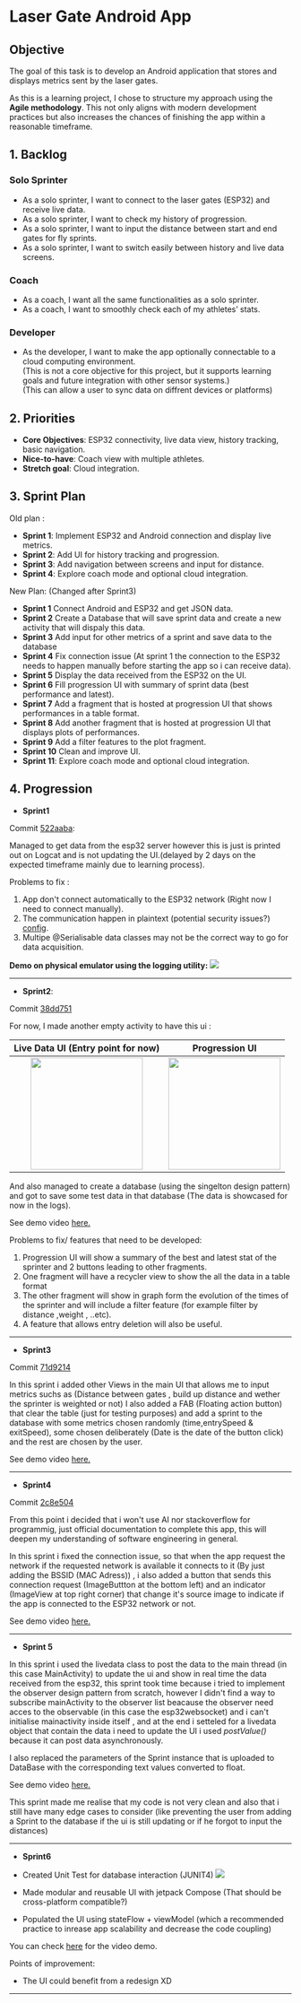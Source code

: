 # Laser Gate Android App

## Objective
The goal of this task is to develop an Android application that stores and displays metrics sent by the laser gates.

As this is a learning project, I chose to structure my approach using the **Agile methodology**. This not only aligns with modern development practices but also increases the chances of finishing the app within a reasonable timeframe.

## 1. Backlog

### Solo Sprinter
- As a solo sprinter, I want to connect to the laser gates (ESP32) and receive live data.  
- As a solo sprinter, I want to check my history of progression.  
- As a solo sprinter, I want to input the distance between start and end gates for fly sprints.  
- As a solo sprinter, I want to switch easily between history and live data screens.  

### Coach
- As a coach, I want all the same functionalities as a solo sprinter.  
- As a coach, I want to smoothly check each of my athletes’ stats.  

### Developer
- As the developer, I want to make the app optionally connectable to a cloud computing environment.  
  (This is not a core objective for this project, but it supports learning goals and future integration with other sensor systems.)  
  (This can allow a user to sync data on diffrent devices or platforms)


## 2. Priorities
- **Core Objectives**: ESP32 connectivity, live data view, history tracking, basic navigation.  
- **Nice-to-have**: Coach view with multiple athletes.  
- **Stretch goal**: Cloud integration.  


## 3. Sprint Plan

Old plan : 
- **Sprint 1**: Implement ESP32 and Android connection and display live metrics.  
- **Sprint 2**: Add UI for history tracking and progression.  
- **Sprint 3**: Add navigation between screens and input for distance.  
- **Sprint 4**: Explore coach mode and optional cloud integration.

New Plan: (Changed after Sprint3)

- **Sprint 1** Connect Android and ESP32 and get JSON data.
- **Sprint 2** Create a Database that will save sprint data and create a new activity that will dispaly this data.
- **Sprint 3** Add input for other metrics of a sprint and save data to the database
- **Sprint 4** Fix connection issue (At sprint 1 the connection to the ESP32 needs to happen manually before starting the app so i can receive data).
- **Sprint 5** Display the data received from the ESP32 on the UI.
- **Sprint 6** Fill progression UI with summary of sprint data (best performance and latest).
- **Sprint 7** Add a fragment that is hosted at progression UI that shows performances in a table format.
- **Sprint 8** Add another fragment that is hosted at progression UI that displays plots of performances.
- **Sprint 9** Add a filter features to the plot fragment.
- **Sprint 10** Clean and improve UI.
- **Sprint 11**: Explore coach mode and optional cloud integration.


## 4. Progression

- **Sprint1** 

Commit [522aaba](https://github.com/FIRMach16/Laser-Gates-project/commit/522aabaf8479d2bff61edae24ca2eef53074db42):

Managed to get data from the esp32 server however this is just is printed out on Logcat and is not updating the UI.(delayed by 2 days on the expected timeframe mainly due to learning process).

Problems to fix : 
1. App don't connect automatically to the ESP32 network (Right now I need to connect manually).
2. The communication happen in plaintext (potential security issues?) [config](./AndroidApp/app/src/main/res/xml/network_security_config.xml).
3. Multipe @Serialisable data classes may not be the correct way to go for data acquisition.

**Demo on physical emulator using the logging utility:**
![](docs/ConnectionWorking.png)

---

- **Sprint2**:

Commit [38dd751](https://github.com/FIRMach16/Laser-Gates-project/commit/38dd751fd0f1cd3e7ac738c5234af2f2d578eb54)

For now, I made another empty activity to have this ui :

Live Data UI (Entry point for now) | Progression UI
:---------------------------------:|:----------------------:
<img src="docs/liveDataUI.jpg" width="200"/> |   <img src="docs/progressionUI.jpg" width="200"/>

 And also managed to create a database (using the singelton design pattern) and got to save some test data in that database (The data is showcased for now in the logs).

See demo video [here.](https://github.com/FIRMach16/Laser-Gates-project/issues/1)

Problems to fix/ features that need to be developed:
1. Progression UI will show a summary of the best and latest stat of the sprinter and 2 buttons leading to other fragments.
2. One fragment will have a recycler view to show the all the data in a table format 
3. The other fragment will show in graph form the evolution of the times of the sprinter and will include a filter feature (for example filter by distance ,weight , ..etc).
4. A feature that allows entry deletion will also be useful.

---

- **Sprint3**

Commit [71d9214](https://github.com/FIRMach16/Laser-Gates-project/commit/71d921470f3a0635c264b6bf903742cba5b3f27f)

In this sprint i added other Views in the main UI that allows me to input metrics suchs as (Distance between gates , build up distance and wether the sprinter is weighted or not) I also added a FAB (Floating action button) that clear the table (just for testing purposes) and add a sprint to the database with some metrics chosen randomly (time,entrySpeed & exitSpeed), some chosen deliberately (Date is the date of the button click) and the rest are chosen by the user. 

See demo video [here.](https://github.com/FIRMach16/Laser-Gates-project/issues/2)

---
 
- **Sprint4**

Commit [2c8e504](https://github.com/FIRMach16/Laser-Gates-project/commit/2c8e50424f5622893f051a0fb58c7ef2f205b3d3)

From this point i decided that i won't use AI nor stackoverflow for programmig, just official documentation to complete this app, this will deepen my understanding of software engineering in general.

In this sprint i fixed the connection issue, so that when the app request the network if the requested network is available it connects to it (By just adding the BSSID (MAC Adress)) , i also added a button that sends this connection request (ImageButtton at the bottom left) and an indicator (ImageView at top right corner) that change it's source image to indicate if the app is connected to the ESP32 network or not.

See demo video [here.](https://github.com/FIRMach16/Laser-Gates-project/issues/3)

---

- **Sprint 5**

In this sprint i used the livedata class to post the data to the main thread (in this case MainActivity) to update the ui and show in real time the data received from the esp32, this sprint took time because i  tried to implement the observer design pattern from scratch, however  I didn't find a way to subscribe mainActivity to the observer list beacause the observer need acces to the observable (in this case the esp32websocket) and i can't initialise mainactivity inside itself , and at the end i setteled for a livedata object that contain the data i need to update the UI i used *postValue()* because it can post data asynchronously.

I also replaced the parameters of the Sprint instance that is uploaded to DataBase with the corresponding text values converted to float.

See demo video [here.](https://github.com/FIRMach16/Laser-Gates-project/issues/4)

This sprint made me realise that my code is not very clean and also that i still have many edge cases to consider (like preventing the user from adding a Sprint to the database if the ui is still updating or if he forgot to input the distances)

---

- **Sprint6** 

- Created Unit Test for database interaction (JUNIT4)
![](docs/SprintsDBTests.png)
- Made modular and reusable UI with jetpack Compose (That should be cross-platform compatible?)
- Populated the UI using stateFlow + viewModel (which a recommended practice to inrease app scalability and decrease the code coupling)

You can check [here](https://github.com/FIRMach16/Laser-Gates-project/issues/5) for the video demo.

Points of improvement:
- The UI could benefit from a redesign XD

---



